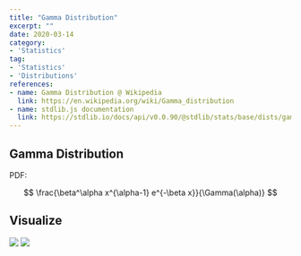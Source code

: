 ```yaml
---
title: "Gamma Distribution"
excerpt: ""
date: 2020-03-14
category:
- 'Statistics'
tag:
- 'Statistics'
- 'Distributions'
references:
- name: Gamma Distribution @ Wikipedia
  link: https://en.wikipedia.org/wiki/Gamma_distribution
- name: stdlib.js documentation
  link: https://stdlib.io/docs/api/v0.0.90/@stdlib/stats/base/dists/gamma
---
```


## Gamma Distribution


PDF:

$$
\frac{\beta^\alpha x^{\alpha-1} e^{-\beta x}}{\Gamma(\alpha)}
$$


## Visualize

![](../assets/gamma/gamma-1.png)
![](../assets/gamma/gamma-2.png)